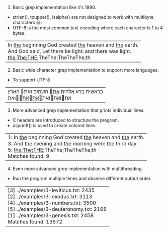 1) Basic grep implementation like it's 1990.
* strlen(), toupper(), isalpha() are not designed to work with multibyte characters 😃️.
* UTF-8 is the most common text encoding where each character is 1 to 4 bytes.
<table><tr><td>
In <ins>the</ins> beginning God created <ins>the</ins> heaven and <ins>the</ins> earth.<br>
And God said, Let there be light: and there was light.<br>
<ins>the</ins>;<ins>The</ins>;<ins>THE</ins>;TheThe;TheTheThe;th
</table></tr></td>

2) Basic wide character grep implementation to support more languages.
* To support UTF-8
<table><tr><td>
בראשית ברא אלהים <ins>את</ins>👋️ השמים ואת👋️ הארץ<br>
את👋️ואת👋️ואת👋️<ins>את</ins>👋️<ins>את</ins>👋️👋️ואת
</table></tr></td>

3) More advanced grep implementation that prints individual lines.
* C headers are introduced to structure the program.
* asprintf() is used to create colored lines.
<table><tr><td>
1: In <ins>the</ins> beginning God created <ins>the</ins> heaven and <ins>the</ins> earth.<br>
3: And <ins>the</ins> evening and <ins>the</ins> morning were <ins>the</ins> third day.<br>
5: <ins>the</ins>;<ins>The</ins>;<ins>THE</ins>;TheThe;TheTheThe;th<br>
Matches found: 9
</table></tr></td>

4) Even more advanced grep implementation with multithreading.
* Run the program multiple times and observe different output order.
<table><tr><td>
[3] ../examples/3-leviticus.txt: 2435<br>
[2] ../examples/3-exodus.txt: 3113<br>
[4] ../examples/3-numbers.txt: 3500<br>
[5] ../examples/3-deuteronomy.txt: 2166<br>
[1] ../examples/3-genesis.txt: 2458<br>
Matches found: 13672
</table></tr></td>
